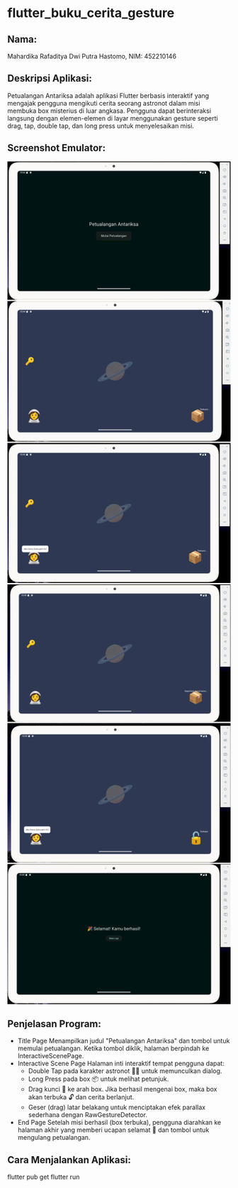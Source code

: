 # flutter_buku_cerita_gesture

## Nama:
Mahardika Rafaditya Dwi Putra Hastomo, NIM: 452210146

## Deskripsi Aplikasi:
Petualangan Antariksa adalah aplikasi Flutter berbasis interaktif yang mengajak pengguna mengikuti cerita seorang astronot dalam misi membuka box misterius di luar angkasa. Pengguna dapat berinteraksi langsung dengan elemen-elemen di layar menggunakan gesture seperti drag, tap, double tap, dan long press untuk menyelesaikan misi.

## Screenshot Emulator:
![Page1](assets/images/Page1.png)
![Page2](assets/images/Page2.png)
![Page2Astronot](assets/images/Page2Astronot.png)
![Page2Box](assets/images/Page2Box.png)
![Page2Kunc](assets/images/Page2Kunci.png)
![Page3](assets/images/Page3.png)

## Penjelasan Program:
- Title Page
    Menampilkan judul "Petualangan Antariksa" dan tombol untuk memulai petualangan. Ketika tombol diklik, halaman berpindah ke InteractiveScenePage.
- Interactive Scene Page 
    Halaman inti interaktif tempat pengguna dapat:
    - Double Tap pada karakter astronot 👩‍🚀 untuk memunculkan dialog.
    - Long Press pada box 📦 untuk melihat petunjuk.
    - Drag kunci 🔑 ke arah box. Jika berhasil mengenai box, maka box akan terbuka 🔓 dan cerita berlanjut.
    - Geser (drag) latar belakang untuk menciptakan efek parallax sederhana dengan RawGestureDetector.
- End Page 
    Setelah misi berhasil (box terbuka), pengguna diarahkan ke halaman akhir yang memberi ucapan selamat 🎉 dan tombol untuk mengulang petualangan.

## Cara Menjalankan Aplikasi:
flutter pub get flutter run